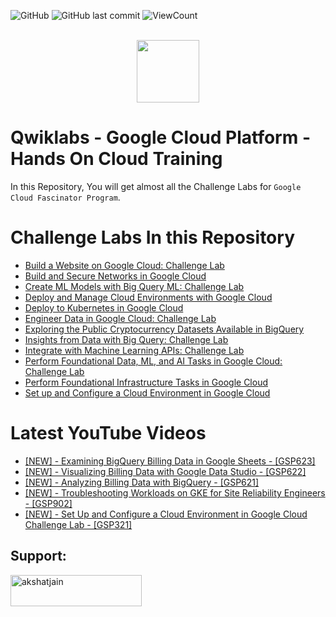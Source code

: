 ![GitHub](https://img.shields.io/github/license/akshat-jjain/Google-Cloud-Traning?style=flat)
![GitHub last commit](https://img.shields.io/github/last-commit/akshat-jjain/Google-Cloud-Traning?style=flat)
![ViewCount](https://views.whatilearened.today/views/github/akshat-jjain/Google-Cloud-Traning.svg?cache=remove)

<p align="center"> <br>
<a href="https://www.cloudskillsboost.google/public_profiles/dac1a33c-3942-4b6e-add6-ceef92a862cd">
   <img width=100 src="https://user-images.githubusercontent.com/56213740/123308121-e914a680-d540-11eb-82c4-491fb83cda68.jpeg"> 
</a>
</p>

# Qwiklabs - Google Cloud Platform - Hands On Cloud Training

In this Repository, You will get almost all the Challenge Labs for `Google Cloud Fascinator Program`.
# Challenge Labs In this Repository
* [Build a Website on Google Cloud: Challenge Lab](https://github.com/akshat-jjain/Google-Cloud-Traning/tree/main/Build%20a%20Website%20on%20Google%20Cloud%20Challenge%20Lab)
* [Build and Secure Networks in Google Cloud](https://github.com/akshat-jjain/Google-Cloud-Traning/tree/main/Build%20and%20Secure%20Networks%20in%20Google%20Cloud:%20Challenge%20Lab)
* [Create ML Models with Big Query ML: Challenge Lab](https://github.com/akshat-jjain/Google-Cloud-Traning/tree/main/Create%20ML%20Models%20with%20BigQuery%20ML:%20Challenge%20Lab)
* [Deploy and Manage Cloud Environments with Google Cloud](https://github.com/akshat-jjain/Google-Cloud-Traning/tree/main/Deploy%20and%20Manage%20Cloud%20Environments%20with%20Google%20Cloud:%20Challenge%20Lab)
* [Deploy to Kubernetes in Google Cloud](https://github.com/akshat-jjain/Google-Cloud-Traning/tree/main/Deploy%20to%20Kubernetes%20in%20Google%20Cloud:%20Challenge%20Lab)
* [Engineer Data in Google Cloud: Challenge Lab](https://github.com/akshat-jjain/Google-Cloud-Traning/tree/main/Engineer%20Data%20in%20Google%20Cloud:%20Challenge%20Lab)
* [Exploring the Public Cryptocurrency Datasets Available in BigQuery](https://github.com/akshat-jjain/Google-Cloud-Traning/tree/main/Applied%20Data:%20Blockchain/Exploring%20the%20Public%20Cryptocurrency%20Datasets%20Available%20in%20BigQuery)
* [Insights from Data with Big Query: Challenge Lab](https://github.com/akshat-jjain/Google-Cloud-Traning/tree/main/Insights%20from%20Data%20with%20BigQuery:%20Challenge%20Lab)
* [Integrate with Machine Learning APIs: Challenge Lab](https://github.com/akshat-jjain/Google-Cloud-Traning/tree/main/Integrate%20with%20Machine%20Learning%20APIs)
* [Perform Foundational Data, ML, and AI Tasks in Google Cloud: Challenge Lab](https://github.com/akshat-jjain/Google-Cloud-Traning/tree/main/Perform%20Foundational%20Data%2C%20ML%2C%20and%20AI%20Tasks%20in%20Google%20Cloud:%20Challenge%20Lab)
* [Perform Foundational Infrastructure Tasks in Google Cloud](https://github.com/akshat-jjain/Google-Cloud-Traning/tree/main/Perform%20Foundational%20Infrastructure%20Tasks%20in%20Google%20Cloud:%20Challenge%20Lab)
* [Set up and Configure a Cloud Environment in Google Cloud](https://github.com/akshat-jjain/Google-Cloud-Traning/tree/main/Set%20up%20and%20Configure%20a%20Cloud%20Environment%20in%20Google%20Cloud:%20Challenge%20Lab%20%7C%20logbook)

# Latest YouTube Videos
<!-- YOUTUBE:START -->
- [[NEW] - Examining BigQuery Billing Data in Google Sheets - [GSP623]](https://www.youtube.com/watch?v=zL3_lYw1OqI)
- [[NEW] - Visualizing Billing Data with Google Data Studio - [GSP622]](https://www.youtube.com/watch?v=5cJTwGvoA6E)
- [[NEW] - Analyzing Billing Data with BigQuery - [GSP621]](https://www.youtube.com/watch?v=EnIrPdNQBow)
- [[NEW] - Troubleshooting Workloads on GKE for Site Reliability Engineers - [GSP902]](https://www.youtube.com/watch?v=74WgIqQarR4)
- [[NEW] - Set Up and Configure a Cloud Environment in Google Cloud Challenge Lab - [GSP321]](https://www.youtube.com/watch?v=OcOlNBzA4vU)
<!-- YOUTUBE:END -->
## Support:
<p><a href="https://www.buymeacoffee.com/akshatjain"> <img align="left" src="https://cdn.buymeacoffee.com/buttons/v2/default-yellow.png" height="50" width="210" alt="akshatjain" /></a></p><br><br>
